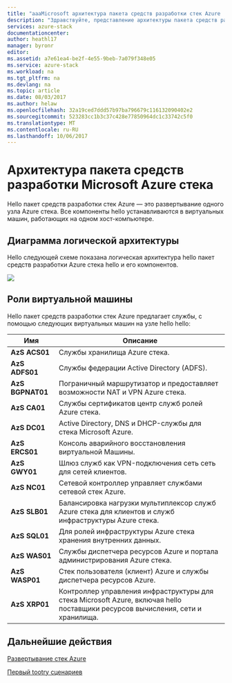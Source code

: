 ```yaml
---
title: "aaaMicrosoft архитектура пакета средств разработки стек Azure | Документы Microsoft"
description: "Здравствуйте, представление архитектуры пакета средств разработки Microsoft Azure стека."
services: azure-stack
documentationcenter: 
author: heathl17
manager: byronr
editor: 
ms.assetid: a7e61ea4-be2f-4e55-9beb-7a079f348e05
ms.service: azure-stack
ms.workload: na
ms.tgt_pltfrm: na
ms.devlang: na
ms.topic: article
ms.date: 08/03/2017
ms.author: helaw
ms.openlocfilehash: 32a19ced7ddd57b97ba796679c116132090402e2
ms.sourcegitcommit: 523283cc1b3c37c428e77850964dc1c33742c5f0
ms.translationtype: MT
ms.contentlocale: ru-RU
ms.lasthandoff: 10/06/2017
---
```

# <a name="microsoft-azure-stack-development-kit-architecture"></a>Архитектура пакета средств разработки Microsoft Azure стека
Hello пакет средств разработки стек Azure — это развертывание одного узла Azure стека. Все компоненты hello устанавливаются в виртуальных машин, работающих на одном хост-компьютере. 

## <a name="logical-architecture-diagram"></a>Диаграмма логической архитектуры
Hello следующей схеме показана логическая архитектура hello пакет средств разработки Azure стека hello и его компонентов.

![](media/azure-stack-architecture/image1.png)

## <a name="virtual-machine-roles"></a>Роли виртуальной машины
Hello пакет средств разработки стек Azure предлагает службы, с помощью следующих виртуальных машин на узле hello hello:

| Имя | Описание |
| ----- | ----- |
| **AzS ACS01** | Службы хранилища Azure стека.|
| **AzS ADFS01** | Службы федерации Active Directory (ADFS).  |
| **AzS BGPNAT01** | Пограничный маршрутизатор и предоставляет возможности NAT и VPN Azure стека. |
| **AzS CA01** | Службы сертификатов центр служб ролей Azure стека.|
| **AzS DC01** | Active Directory, DNS и DHCP-службы для стека Microsoft Azure.|
| **AzS ERCS01** | Консоль аварийного восстановления виртуальной Машины. |
| **AzS GWY01** | Шлюз служб как VPN-подключения сеть сеть для сетей клиентов.|
| **AzS NC01** | Сетевой контроллер управляет службами сетевой стек Azure.  |
| **AzS SLB01** | Балансировка нагрузки мультиплексор служб Azure стека для клиентов и служб инфраструктуры Azure стека.  |
| **AzS SQL01** | Для ролей инфраструктуры Azure стека хранения внутренних данных.  |
| **AzS WAS01** | Службы диспетчера ресурсов Azure и портала администрирования Azure стека.|
| **AzS WASP01**| Стек пользователя (клиент) Azure и службы диспетчера ресурсов Azure.|
| **AzS XRP01** | Контроллер управления инфраструктуры для стека Microsoft Azure, включая hello поставщики ресурсов вычисления, сети и хранилища.|


## <a name="next-steps"></a>Дальнейшие действия
[Развертывание стек Azure](azure-stack-deploy.md)

[Первый tootry сценариев](azure-stack-first-scenarios.md)


